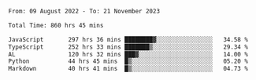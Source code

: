 
<!--START_SECTION:waka-->

```txt
From: 09 August 2022 - To: 21 November 2023

Total Time: 860 hrs 45 mins

JavaScript       297 hrs 36 mins ████████▓░░░░░░░░░░░░░░░░   34.58 %
TypeScript       252 hrs 33 mins ███████▒░░░░░░░░░░░░░░░░░   29.34 %
AL               120 hrs 32 mins ███▓░░░░░░░░░░░░░░░░░░░░░   14.00 %
Python           44 hrs 45 mins  █▒░░░░░░░░░░░░░░░░░░░░░░░   05.20 %
Markdown         40 hrs 41 mins  █▒░░░░░░░░░░░░░░░░░░░░░░░   04.73 %
```

<!--END_SECTION:waka-->











